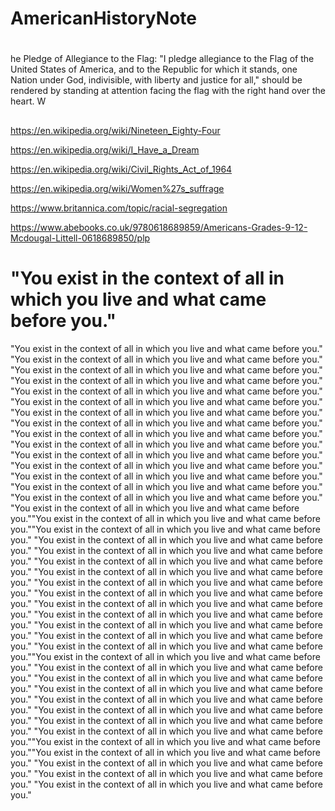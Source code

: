 # AmericanHistoryNote

#

he Pledge of Allegiance to the Flag: "I pledge allegiance to the Flag of the United States of America, and to the Republic for which it stands, one Nation under God, indivisible, with liberty and justice for all," should be rendered by standing at attention facing the flag with the right hand over the heart. W

##

https://en.wikipedia.org/wiki/Nineteen_Eighty-Four

https://en.wikipedia.org/wiki/I_Have_a_Dream

https://en.wikipedia.org/wiki/Civil_Rights_Act_of_1964

https://en.wikipedia.org/wiki/Women%27s_suffrage

https://www.britannica.com/topic/racial-segregation

https://www.abebooks.co.uk/9780618689859/Americans-Grades-9-12-Mcdougal-Littell-0618689850/plp

# "You exist in the context of all in which you live and what came before you."
"You exist in the context of all in which you live and what came before you."
"You exist in the context of all in which you live and what came before you."
"You exist in the context of all in which you live and what came before you."
"You exist in the context of all in which you live and what came before you."
"You exist in the context of all in which you live and what came before you."
"You exist in the context of all in which you live and what came before you."
"You exist in the context of all in which you live and what came before you."
"You exist in the context of all in which you live and what came before you."
"You exist in the context of all in which you live and what came before you."
"You exist in the context of all in which you live and what came before you."
"You exist in the context of all in which you live and what came before you."
"You exist in the context of all in which you live and what came before you."
"You exist in the context of all in which you live and what came before you."
"You exist in the context of all in which you live and what came before you."
"You exist in the context of all in which you live and what came before you."
"You exist in the context of all in which you live and what came before you.""You exist in the context of all in which you live and what came before you.""You exist in the context of all in which you live and what came before you."
"You exist in the context of all in which you live and what came before you."
"You exist in the context of all in which you live and what came before you."
"You exist in the context of all in which you live and what came before you."
"You exist in the context of all in which you live and what came before you."
"You exist in the context of all in which you live and what came before you."
"You exist in the context of all in which you live and what came before you."
"You exist in the context of all in which you live and what came before you."
"You exist in the context of all in which you live and what came before you."
"You exist in the context of all in which you live and what came before you."
"You exist in the context of all in which you live and what came before you."
"You exist in the context of all in which you live and what came before you.""You exist in the context of all in which you live and what came before you."
"You exist in the context of all in which you live and what came before you."
"You exist in the context of all in which you live and what came before you."
"You exist in the context of all in which you live and what came before you."
"You exist in the context of all in which you live and what came before you."
"You exist in the context of all in which you live and what came before you."
"You exist in the context of all in which you live and what came before you."
"You exist in the context of all in which you live and what came before you.""You exist in the context of all in which you live and what came before you.""You exist in the context of all in which you live and what came before you."
"You exist in the context of all in which you live and what came before you."
"You exist in the context of all in which you live and what came before you."
"You exist in the context of all in which you live and what came before you."

